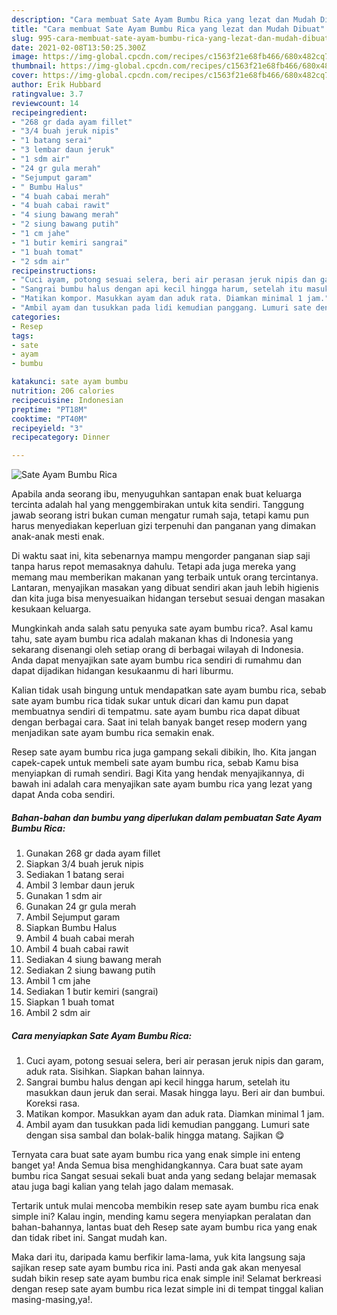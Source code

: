 ```yaml
---
description: "Cara membuat Sate Ayam Bumbu Rica yang lezat dan Mudah Dibuat"
title: "Cara membuat Sate Ayam Bumbu Rica yang lezat dan Mudah Dibuat"
slug: 995-cara-membuat-sate-ayam-bumbu-rica-yang-lezat-dan-mudah-dibuat
date: 2021-02-08T13:50:25.300Z
image: https://img-global.cpcdn.com/recipes/c1563f21e68fb466/680x482cq70/sate-ayam-bumbu-rica-foto-resep-utama.jpg
thumbnail: https://img-global.cpcdn.com/recipes/c1563f21e68fb466/680x482cq70/sate-ayam-bumbu-rica-foto-resep-utama.jpg
cover: https://img-global.cpcdn.com/recipes/c1563f21e68fb466/680x482cq70/sate-ayam-bumbu-rica-foto-resep-utama.jpg
author: Erik Hubbard
ratingvalue: 3.7
reviewcount: 14
recipeingredient:
- "268 gr dada ayam fillet"
- "3/4 buah jeruk nipis"
- "1 batang serai"
- "3 lembar daun jeruk"
- "1 sdm air"
- "24 gr gula merah"
- "Sejumput garam"
- " Bumbu Halus"
- "4 buah cabai merah"
- "4 buah cabai rawit"
- "4 siung bawang merah"
- "2 siung bawang putih"
- "1 cm jahe"
- "1 butir kemiri sangrai"
- "1 buah tomat"
- "2 sdm air"
recipeinstructions:
- "Cuci ayam, potong sesuai selera, beri air perasan jeruk nipis dan garam, aduk rata. Sisihkan. Siapkan bahan lainnya."
- "Sangrai bumbu halus dengan api kecil hingga harum, setelah itu masukkan daun jeruk dan serai. Masak hingga layu. Beri air dan bumbui. Koreksi rasa."
- "Matikan kompor. Masukkan ayam dan aduk rata. Diamkan minimal 1 jam."
- "Ambil ayam dan tusukkan pada lidi kemudian panggang. Lumuri sate dengan sisa sambal dan bolak-balik hingga matang. Sajikan 😋"
categories:
- Resep
tags:
- sate
- ayam
- bumbu

katakunci: sate ayam bumbu 
nutrition: 206 calories
recipecuisine: Indonesian
preptime: "PT18M"
cooktime: "PT40M"
recipeyield: "3"
recipecategory: Dinner

---
```



![Sate Ayam Bumbu Rica](https://img-global.cpcdn.com/recipes/c1563f21e68fb466/680x482cq70/sate-ayam-bumbu-rica-foto-resep-utama.jpg)

Apabila anda seorang ibu, menyuguhkan santapan enak buat keluarga tercinta adalah hal yang menggembirakan untuk kita sendiri. Tanggung jawab seorang istri bukan cuman mengatur rumah saja, tetapi kamu pun harus menyediakan keperluan gizi terpenuhi dan panganan yang dimakan anak-anak mesti enak.

Di waktu  saat ini, kita sebenarnya mampu mengorder panganan siap saji tanpa harus repot memasaknya dahulu. Tetapi ada juga mereka yang memang mau memberikan makanan yang terbaik untuk orang tercintanya. Lantaran, menyajikan masakan yang dibuat sendiri akan jauh lebih higienis dan kita juga bisa menyesuaikan hidangan tersebut sesuai dengan masakan kesukaan keluarga. 



Mungkinkah anda salah satu penyuka sate ayam bumbu rica?. Asal kamu tahu, sate ayam bumbu rica adalah makanan khas di Indonesia yang sekarang disenangi oleh setiap orang di berbagai wilayah di Indonesia. Anda dapat menyajikan sate ayam bumbu rica sendiri di rumahmu dan dapat dijadikan hidangan kesukaanmu di hari liburmu.

Kalian tidak usah bingung untuk mendapatkan sate ayam bumbu rica, sebab sate ayam bumbu rica tidak sukar untuk dicari dan kamu pun dapat membuatnya sendiri di tempatmu. sate ayam bumbu rica dapat dibuat dengan berbagai cara. Saat ini telah banyak banget resep modern yang menjadikan sate ayam bumbu rica semakin enak.

Resep sate ayam bumbu rica juga gampang sekali dibikin, lho. Kita jangan capek-capek untuk membeli sate ayam bumbu rica, sebab Kamu bisa menyiapkan di rumah sendiri. Bagi Kita yang hendak menyajikannya, di bawah ini adalah cara menyajikan sate ayam bumbu rica yang lezat yang dapat Anda coba sendiri.

<!--inarticleads1-->

##### Bahan-bahan dan bumbu yang diperlukan dalam pembuatan Sate Ayam Bumbu Rica:

1. Gunakan 268 gr dada ayam fillet
1. Siapkan 3/4 buah jeruk nipis
1. Sediakan 1 batang serai
1. Ambil 3 lembar daun jeruk
1. Gunakan 1 sdm air
1. Gunakan 24 gr gula merah
1. Ambil Sejumput garam
1. Siapkan  Bumbu Halus
1. Ambil 4 buah cabai merah
1. Ambil 4 buah cabai rawit
1. Sediakan 4 siung bawang merah
1. Sediakan 2 siung bawang putih
1. Ambil 1 cm jahe
1. Sediakan 1 butir kemiri (sangrai)
1. Siapkan 1 buah tomat
1. Ambil 2 sdm air




<!--inarticleads2-->

##### Cara menyiapkan Sate Ayam Bumbu Rica:

1. Cuci ayam, potong sesuai selera, beri air perasan jeruk nipis dan garam, aduk rata. Sisihkan. Siapkan bahan lainnya.
1. Sangrai bumbu halus dengan api kecil hingga harum, setelah itu masukkan daun jeruk dan serai. Masak hingga layu. Beri air dan bumbui. Koreksi rasa.
1. Matikan kompor. Masukkan ayam dan aduk rata. Diamkan minimal 1 jam.
1. Ambil ayam dan tusukkan pada lidi kemudian panggang. Lumuri sate dengan sisa sambal dan bolak-balik hingga matang. Sajikan 😋




Ternyata cara buat sate ayam bumbu rica yang enak simple ini enteng banget ya! Anda Semua bisa menghidangkannya. Cara buat sate ayam bumbu rica Sangat sesuai sekali buat anda yang sedang belajar memasak atau juga bagi kalian yang telah jago dalam memasak.

Tertarik untuk mulai mencoba membikin resep sate ayam bumbu rica enak simple ini? Kalau ingin, mending kamu segera menyiapkan peralatan dan bahan-bahannya, lantas buat deh Resep sate ayam bumbu rica yang enak dan tidak ribet ini. Sangat mudah kan. 

Maka dari itu, daripada kamu berfikir lama-lama, yuk kita langsung saja sajikan resep sate ayam bumbu rica ini. Pasti anda gak akan menyesal sudah bikin resep sate ayam bumbu rica enak simple ini! Selamat berkreasi dengan resep sate ayam bumbu rica lezat simple ini di tempat tinggal kalian masing-masing,ya!.

